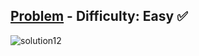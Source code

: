 [Problem](https://www.hackerrank.com/challenges/30-conditional-statements/problem) - Difficulty: Easy :white_check_mark:
---
![solution12](https://user-images.githubusercontent.com/44196434/152366779-810a5c55-4ec7-43e9-a627-a7abef47c85a.png)
